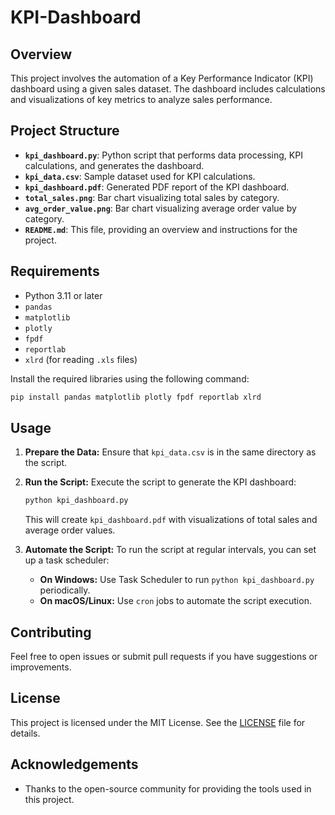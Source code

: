 # KPI-Dashboard
## Overview

This project involves the automation of a Key Performance Indicator (KPI) dashboard using a given sales dataset. The dashboard includes calculations and visualizations of key metrics to analyze sales performance.

## Project Structure

- **`kpi_dashboard.py`**: Python script that performs data processing, KPI calculations, and generates the dashboard.
- **`kpi_data.csv`**: Sample dataset used for KPI calculations.
- **`kpi_dashboard.pdf`**: Generated PDF report of the KPI dashboard.
- **`total_sales.png`**: Bar chart visualizing total sales by category.
- **`avg_order_value.png`**: Bar chart visualizing average order value by category.
- **`README.md`**: This file, providing an overview and instructions for the project.

## Requirements

- Python 3.11 or later
- `pandas`
- `matplotlib`
- `plotly`
- `fpdf`
- `reportlab`
- `xlrd` (for reading `.xls` files)

Install the required libraries using the following command:

```bash
pip install pandas matplotlib plotly fpdf reportlab xlrd
```

## Usage

1. **Prepare the Data:**
   Ensure that `kpi_data.csv` is in the same directory as the script.

2. **Run the Script:**
   Execute the script to generate the KPI dashboard:

   ```bash
   python kpi_dashboard.py
   ```

   This will create `kpi_dashboard.pdf` with visualizations of total sales and average order values.

3. **Automate the Script:**
   To run the script at regular intervals, you can set up a task scheduler:
   
   - **On Windows:** Use Task Scheduler to run `python kpi_dashboard.py` periodically.
   - **On macOS/Linux:** Use `cron` jobs to automate the script execution.

## Contributing

Feel free to open issues or submit pull requests if you have suggestions or improvements. 

## License

This project is licensed under the MIT License. See the [LICENSE](LICENSE) file for details.

## Acknowledgements

- Thanks to the open-source community for providing the tools used in this project.
